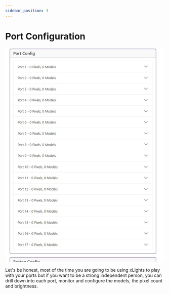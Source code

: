 ```yaml
---
sidebar_position: 3
---
```


# Port Configuration

![Baldrick17 Web Interface Ports ](../img/web-interface-ports.jpeg)

Let's be honest, most of the time you are going to be using xLights to play with your ports but if you want to be a strong independent person, you can drill down into each port, monitor and configure the models, the pixel count and brightness.